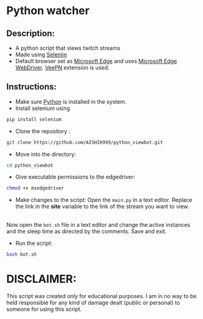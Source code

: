 # Python watcher

## Description:
* A python script that views twitch streams
* Made using [Selenim](https://www.selenium.dev/)
* Default browser set as [Microsoft Edge](https://www.microsoft.com/en-us/edge) and uses [Microsoft Edge WebDriver](https://developer.microsoft.com/en-us/microsoft-edge/tools/webdriver/). [VeePN](https://chrome.google.com/webstore/detail/free-vpn-for-chrome-vpn-p/majdfhpaihoncoakbjgbdhglocklcgno?hl=en) extension is used.

## Instructions:
* Make sure [Python](https://www.python.org/) is installed in the system.
* Install selenium using
```python
pip install selenium
```
* Clone the repository :<br>
```bash 
git clone https://github.com/AISHIK999/python_viewbot.git
```
* Move into the directory:<br>
```bash 
cd python_viewbot
```
* Give executable permissions to the edgedriver:<br>
```bash
chmod +x msedgedriver
```
* Make changes to the script:
Open the <code>main.py</code> in a text editor.
Replace the link in the <b>site</b> variable to the link of the stream you want to view.
<br>
Now open the <code>bot.sh</code> file in a text editor and change the active instances and the sleep time as directed by the comments. Save and exit.<br>

* Run the script:
```bash
bash bot.sh
```

# DISCLAIMER:
This script was created only for educational purposes. I am in no way to be held responsible for any kind of damage dealt (public or personal) to someone for using this script. 